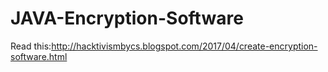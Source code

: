 # JAVA-Encryption-Software
Read this:http://hacktivismbycs.blogspot.com/2017/04/create-encryption-software.html
